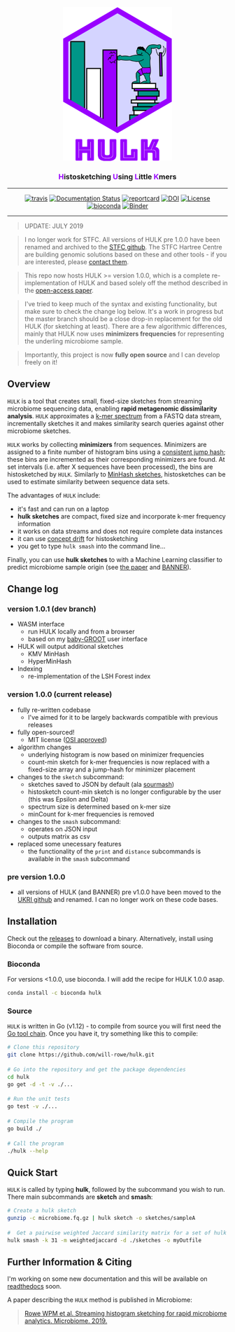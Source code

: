 <div align="center">
    <img src="paper/img/misc/hulk-logo-with-text.png?raw=true?" alt="hulk-logo" width="250">
    <h3><a style="color:#9900FF">H</a>istosketching <a style="color:#9900FF">U</a>sing <a style="color:#9900FF">L</a>ittle <a style="color:#9900FF">K</a>mers</h3>
    <hr/>
    <a href="https://travis-ci.org/will-rowe/hulk"><img src="https://travis-ci.org/will-rowe/hulk.svg?branch=master" alt="travis"></a>
    <a href='http://hulk.readthedocs.io/en/latest/?badge=latest'><img src='https://readthedocs.org/projects/hulk/badge/?version=latest' alt='Documentation Status' /></a>
    <a href="https://goreportcard.com/report/github.com/will-rowe/hulk"><img src="https://goreportcard.com/badge/github.com/will-rowe/hulk" alt="reportcard"></a>
    <a href="https://zenodo.org/badge/latestdoi/143890875"><img src="https://zenodo.org/badge/143890875.svg" alt="DOI"></a>
    <a href="https://github.com/will-rowe/hulk/blob/master/LICENSE"><img src="https://img.shields.io/badge/license-MIT-orange.svg" alt="License"></a>
    <a href="https://bioconda.github.io/recipes/hulk/README.html"><img src="https://anaconda.org/bioconda/hulk/badges/downloads.svg" alt="bioconda"></a>
    <a href="https://mybinder.org/v2/gh/will-rowe/hulk/master?filepath=paper%2Fanalysis-notebooks"><img src="https://mybinder.org/badge_logo.svg" alt="Binder"></a>
    <hr/>
</div>

> UPDATE: JULY 2019

> I no longer work for STFC. All versions of HULK pre 1.0.0 have been renamed and archived to the [STFC github](https://github.com/stfc/histogramSketcher). The STFC Hartree Centre are building genomic solutions based on these and other tools - if you are interested, please [contact them](hartree@stfc.ac.uk).

> This repo now hosts HULK >= version 1.0.0, which is a complete re-implementation of HULK and based solely off the method described in the [open-access paper](https://doi.org/10.1186/s40168-019-0653-2).

> I've tried to keep much of the syntax and existing functionality, but make sure to check the change log below. It's a work in progress but the master branch should be a close drop-in replacement for the old HULK (for sketching at least). There are a few algorithmic differences, mainly that HULK now uses **minimizers frequencies** for representing the underling microbiome sample.


> Importantly, this project is now **fully open source** and I can develop freely on it!

## Overview

`HULK` is a tool that creates small, fixed-size sketches from streaming microbiome sequencing data, enabling **rapid metagenomic dissimilarity analysis**. `HULK` approximates a [k-mer spectrum](https://bmcbioinformatics.biomedcentral.com/articles/10.1186/s12859-015-0875-7) from a FASTQ data stream, incrementally sketches it and makes similarity search queries against other microbiome sketches.

`HULK` works by collecting **minimizers** from sequences. Minimizers are assigned to a finite number of histogram bins using a [consistent jump hash](https://arxiv.org/abs/1406.2294); these bins are incremented as their corresponding minimizers are found. At set intervals (i.e. after X sequences have been processed), the bins are histosketched by `HULK`. Similarly to [MinHash sketches](https://en.wikipedia.org/wiki/MinHash), histosketches can be used to estimate similarity between sequence data sets.

The advantages of `HULK` include:

* it's fast and can run on a laptop
* **hulk sketches** are compact, fixed size and incorporate k-mer frequency information
* it works on data streams and does not require complete data instances
* it can use [concept drift](https://en.wikipedia.org/wiki/Concept_drift) for histosketching
* you get to type `hulk smash` into the command line...

Finally, you can use **hulk sketches** to with a Machine Learning classifier to predict microbiome sample origin (see [the paper](https://doi.org/10.1186/s40168-019-0653-2) and [BANNER](https://github.com/will-rowe/banner)).

## Change log

### version 1.0.1 (dev branch)

* WASM interface
  * run HULK locally and from a browser
  * based on my [baby-GROOT](https://github.com/will-rowe/baby-groot) user interface
* HULK will output additional sketches
  * KMV MinHash
  * HyperMinHash
* Indexing
  * re-implementation of the LSH Forest index

### version 1.0.0 (current release)

* fully re-written codebase
  * I've aimed for it to be largely backwards compatible with previous releases
* fully open-sourced!
  * MIT license ([OSI approved](https://opensource.org/licenses))
* algorithm changes
  * underlying histogram is now based on minimizer frequencies
  * count-min sketch for k-mer frequencies is now replaced with a fixed-size array and a jump-hash for minimizer placement
* changes to the `sketch` subcommand:
  * sketches saved to JSON by default (ala [sourmash](https://github.com/dib-lab/sourmash))
  * histosketch count-min sketch is no longer configurable by the user (this was Epsilon and Delta)
  * spectrum size is determined based on k-mer size
  * minCount for k-mer frequencies is removed
* changes to the `smash` subcommand:
  * operates on JSON input
  * outputs matrix as csv
* replaced some unecessary features
  * the functionality of the `print` and `distance` subcommands is available in the `smash` subcommand

### pre version 1.0.0

* all versions of HULK (and BANNER) pre v1.0.0 have been moved to the [UKRI github](https://github.com/stfc/histogramSketcher) and renamed. I can no longer work on these code bases.

## Installation

Check out the [releases](https://github.com/will-rowe/hulk/releases) to download a binary. Alternatively, install using Bioconda or compile the software from source.

### Bioconda

For versions <1.0.0, use bioconda. I will add the recipe for HULK 1.0.0 asap.

```bash
conda install -c bioconda hulk
```

### Source

`HULK` is written in Go (v1.12) - to compile from source you will first need the [Go tool chain](https://golang.org/doc/install). Once you have it, try something like this to compile:

```bash
# Clone this repository
git clone https://github.com/will-rowe/hulk.git

# Go into the repository and get the package dependencies
cd hulk
go get -d -t -v ./...

# Run the unit tests
go test -v ./...

# Compile the program
go build ./

# Call the program
./hulk --help
```

## Quick Start

`HULK` is called by typing **hulk**, followed by the subcommand you wish to run. There main subcommands are **sketch** and **smash**:

```bash
# Create a hulk sketch
gunzip -c microbiome.fq.gz | hulk sketch -o sketches/sampleA

#  Get a pairwise weighted Jaccard similarity matrix for a set of hulk histosketches
hulk smash -k 31 -m weightedjaccard -d ./sketches -o myOutfile
```

## Further Information & Citing

I'm working on some new documentation and this will be available on [readthedocs](http://hulk.readthedocs.io/en/latest/?badge=latest) soon.

A paper describing the `HULK` method is published in Microbiome:

>[Rowe WPM et al. Streaming histogram sketching for rapid microbiome analytics. Microbiome. 2019.](https://doi.org/10.1186/s40168-019-0653-2)
